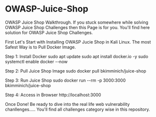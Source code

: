 # OWASP-Juice-Shop
OWASP Juice Shop Walkthrough. If you stuck somewhere while solving OWASP Juice Shop Challenges then this Page is for you. You'll find here solution for OWASP Juice Shop Challenges.

First Let's Start with Installing OWASP Jucie Shop in Kali Linux.
The most Safest Way is to Pull Docker Image.

Step 1: Install Docker
sudo apt update
sudo apt install docker.io -y
sudo systemctl enable docker --now

Step 2: Pull Juice Shop Image
sudo docker pull bkimminich/juice-shop

Step 3: Run Juice Shop
sudo docker run --rm -p 3000:3000 bkimminich/juice-shop

Step 4: Access in Browser
http://localhost:3000

Once Done! Be ready to dive into the real life web vulnerability chanllenges.....
You'll find all challenges category wise in this repository.
